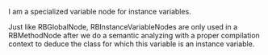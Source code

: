 I am a specialized variable node for instance variables.

Just like RBGlobalNode, RBInstanceVariableNodes are only used in a RBMethodNode after we do a semantic analyzing with a proper compilation context to deduce the class for which this variable is an instance variable.
